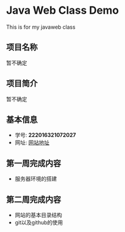 # Java Web Class Demo

This is for my javaweb class

## 项目名称

 暂不确定

## 项目简介

 暂不确定

## 基本信息
- 学号: **222016321072027**
- 网址: [网站地址](http://39.108.81.240:8080/web/index.jsp)


## 第一周完成内容
- 服务器环境的搭建
## 第二周完成内容
- 网站的基本目录结构
- git以及github的使用

